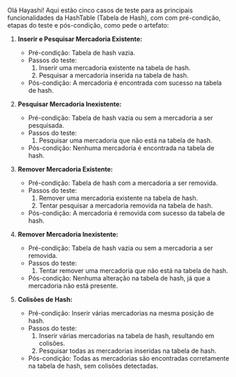 Olá Hayashi! Aqui estão cinco casos de teste para as principais funcionalidades da HashTable (Tabela de Hash), com com pré-condição, etapas do teste e pós-condição, como pede o artefato:

1. **Inserir e Pesquisar Mercadoria Existente:**
   - Pré-condição: Tabela de hash vazia.
   - Passos do teste:
     1. Inserir uma mercadoria existente na tabela de hash.
     2. Pesquisar a mercadoria inserida na tabela de hash.
   - Pós-condição: A mercadoria é encontrada com sucesso na tabela de hash.

2. **Pesquisar Mercadoria Inexistente:**
   - Pré-condição: Tabela de hash vazia ou sem a mercadoria a ser pesquisada.
   - Passos do teste:
     1. Pesquisar uma mercadoria que não está na tabela de hash.
   - Pós-condição: Nenhuma mercadoria é encontrada na tabela de hash.

3. **Remover Mercadoria Existente:**
   - Pré-condição: Tabela de hash com a mercadoria a ser removida.
   - Passos do teste:
     1. Remover uma mercadoria existente na tabela de hash.
     2. Tentar pesquisar a mercadoria removida na tabela de hash.
   - Pós-condição: A mercadoria é removida com sucesso da tabela de hash.

4. **Remover Mercadoria Inexistente:**
   - Pré-condição: Tabela de hash vazia ou sem a mercadoria a ser removida.
   - Passos do teste:
     1. Tentar remover uma mercadoria que não está na tabela de hash.
   - Pós-condição: Nenhuma alteração na tabela de hash, já que a mercadoria não está presente.

5. **Colisões de Hash:**
   - Pré-condição: Inserir várias mercadorias na mesma posição de hash.
   - Passos do teste:
     1. Inserir várias mercadorias na tabela de hash, resultando em colisões.
     2. Pesquisar todas as mercadorias inseridas na tabela de hash.
   - Pós-condição: Todas as mercadorias são encontradas corretamente na tabela de hash, sem colisões detectadas.
